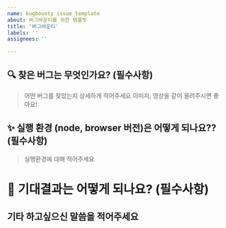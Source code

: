 ```yaml
---
name: bugbounty issue template
about: 버그바운티를 위한 템플릿
title: '버그바운티'
labels: ''
assignees: ''

---
```


## 🔍️ 찾은 버그는 무엇인가요? (필수사항)

> 어떤 버그를 찾았는지 상세하게 적어주세요
> 이미지, 영상을 같이 올려주시면 좋아요!


## ✨ 실행 환경 (node, browser 버전)은 어떻게 되나요?? (필수사항)

> 실행환경에 대해 적어주세요



# 🔖 기대결과는 어떻게 되나요? (필수사항)

> 


## 기타 하고싶으신 말씀을 적어주세요
> 
